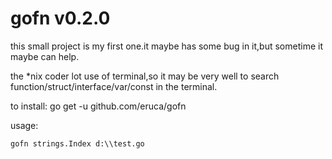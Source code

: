 gofn v0.2.0
=====

this small project is my first one.it maybe has some bug in it,but sometime it maybe can help.

the *nix coder lot use of terminal,so it may be very well to search function/struct/interface/var/const in the terminal.



to install:
	go get -u github.com/eruca/gofn

usage:

	gofn strings.Index d:\\test.go
